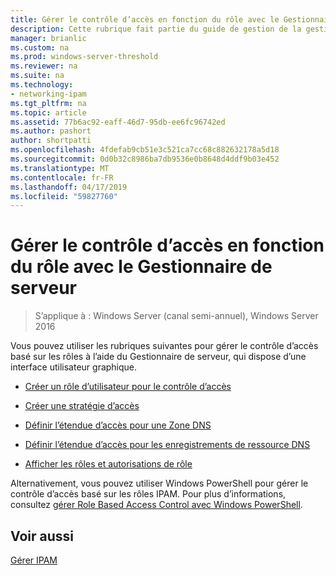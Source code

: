```yaml
---
title: Gérer le contrôle d’accès en fonction du rôle avec le Gestionnaire de serveur
description: Cette rubrique fait partie du guide de gestion de la gestion des adresses IP (IPAM) dans Windows Server 2016.
manager: brianlic
ms.custom: na
ms.prod: windows-server-threshold
ms.reviewer: na
ms.suite: na
ms.technology:
- networking-ipam
ms.tgt_pltfrm: na
ms.topic: article
ms.assetid: 77b6ac92-eaff-46d7-95db-ee6fc96742ed
ms.author: pashort
author: shortpatti
ms.openlocfilehash: 4fdefab9cb51e3c521ca7cc68c882632178a5d18
ms.sourcegitcommit: 0d0b32c8986ba7db9536e0b8648d4ddf9b03e452
ms.translationtype: MT
ms.contentlocale: fr-FR
ms.lasthandoff: 04/17/2019
ms.locfileid: "59827760"
---
```

# <a name="manage-role-based-access-control-with-server-manager"></a>Gérer le contrôle d’accès en fonction du rôle avec le Gestionnaire de serveur

>S’applique à : Windows Server (canal semi-annuel), Windows Server 2016

Vous pouvez utiliser les rubriques suivantes pour gérer le contrôle d’accès basé sur les rôles à l’aide du Gestionnaire de serveur, qui dispose d’une interface utilisateur graphique.  
  
-   [Créer un rôle d’utilisateur pour le contrôle d’accès](../../technologies/ipam/Create-a-User-Role-for-Access-Control.md)  
  
-   [Créer une stratégie d’accès](../../technologies/ipam/Create-an-Access-Policy.md)  
  
-   [Définir l’étendue d’accès pour une Zone DNS](../../technologies/ipam/Set-Access-Scope-for-a-DNS-Zone.md)
  
-   [Définir l’étendue d’accès pour les enregistrements de ressource DNS](../../technologies/ipam/Set-Access-Scope-for-DNS-Resource-Records.md)
  
-   [Afficher les rôles et autorisations de rôle](../../technologies/ipam/View-Roles-and-Role-Permissions.md)
  
Alternativement, vous pouvez utiliser Windows PowerShell pour gérer le contrôle d’accès basé sur les rôles IPAM. Pour plus d’informations, consultez [gérer Role Based Access Control avec Windows PowerShell](../../technologies/ipam/Manage-Role-Based-Access-Control-with-Windows-PowerShell.md).
  
## <a name="see-also"></a>Voir aussi  
[Gérer IPAM](Manage-IPAM.md)  
  


